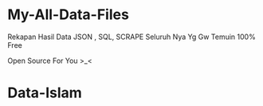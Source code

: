 # My-All-Data-Files
Rekapan Hasil Data JSON , SQL, SCRAPE Seluruh Nya Yg Gw Temuin 100% Free

Open Source For You >_<
# Data-Islam
